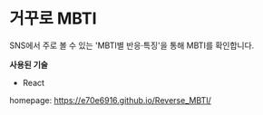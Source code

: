 # 거꾸로 MBTI

SNS에서 주로 볼 수 있는 'MBTI별 반응·특징'을 통해 MBTI를 확인합니다.


**사용된 기술**
- React

homepage: https://e70e6916.github.io/Reverse_MBTI/
